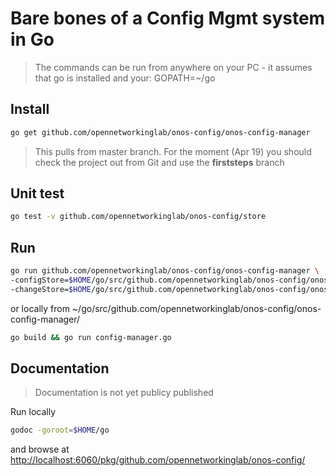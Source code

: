 # Bare bones of a Config Mgmt system in Go

> The commands can be run from anywhere on your PC - it assumes that go is installed
> and your:
> GOPATH=~/go

## Install
```bash
go get github.com/opennetworkinglab/onos-config/onos-config-manager
```
> This pulls from master branch.
> For the moment (Apr 19) you should check the project out from Git and use the
> __firststeps__ branch

## Unit test
```bash
go test -v github.com/opennetworkinglab/onos-config/store
```

## Run
```bash
go run github.com/opennetworkinglab/onos-config/onos-config-manager \
-configStore=$HOME/go/src/github.com/opennetworkinglab/onos-config/onos-config-manager/stores/configStore-sample.json \
-changeStore=$HOME/go/src/github.com/opennetworkinglab/onos-config/onos-config-manager/stores/changeStore-sample.json
```

or locally from ~/go/src/github.com/opennetworkinglab/onos-config/onos-config-manager/
```bash
go build && go run config-manager.go
```

## Documentation
> Documentation is not yet publicy published

Run locally
```bash
godoc -goroot=$HOME/go
``` 

and browse at [http://localhost:6060/pkg/github.com/opennetworkinglab/onos-config/](http://localhost:6060/pkg/github.com/opennetworkinglab/onos-config/)
